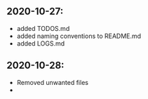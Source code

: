 ## 2020-10-27: 
- added TODOS.md
- added naming conventions to README.md
- added LOGS.md
## 2020-10-28:
- Removed unwanted files
- 
